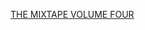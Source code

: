 ---
layout: post
wordpress_id: 336
wordpress_url: http://noesbueno.com/archives/336
date: '2009-11-10 10:00:53 -0600'
date_gmt: '2009-11-10 15:00:53 -0600'
body: |
  <p><a href="http://www.thehoodinternet.com/2009/11/mixtape-volume-four.html">THE MIXTAPE VOLUME FOUR</a></p>
---